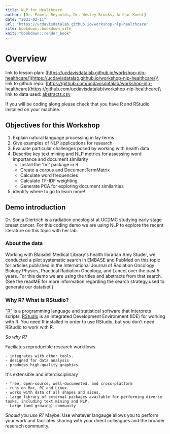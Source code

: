 ```yaml
---
title: NLP for Healthcare
author: [Dr. Pamela Reynolds, Dr. Wesley Brooks, Arthur Koehl]
date: "2021-02-11"
url: "https://ucdavisdatalab.github.io/workshop-nlp-healthcare"
site: bookdown::bookdown_site
knit: "bookdown::render_book"
---
```


# Overview

link to lesson plan: [https://ucdavisdatalab.github.io/workshop-nlp-healthcare/](https://ucdavisdatalab.github.io/workshop-nlp-healthcare/)\
link to github repo: [https://github.com/ucdavisdatalab/workshop-nlp-healthcare](https://github.com/ucdavisdatalab/workshop-nlp-healthcare)\
link to data used:   [abstracts.csv](https://ucdavisdatalab.github.io/workshop-nlp-healthcare/abstracts.csv)

If you will be coding along please check that you have R and RStudio installed on your machine.

## Objectives for this Workshop

1. Explain natural language processing in lay terms
2. Give examples of NLP applications for research
3. Evaluate particular challenges posed by working with health data
4. Describe key text mining and NLP metrics for assessing word importance and document similarity
    - Install the 'tm' package in R 
    - Create a corpus and DocumentTermMatrix
    - Calculate word frequencies
    - Calculate TF-IDF weighting 
    - Generate PCA for exploring document similarities
5. identify where to go to learn more!

## Demo introduction

Dr. Sonja Diertrich is a radiation oncologist at UCDMC studying early stage breast cancer. For this coding demo we are using NLP to explore the recent literature on this topic with her lab. 

### About the data

Working with  Blaisdell Medical Library's health librarian Amy Studer, we conducted a pilot systematic search in EMBASE and PubMed on this topic for articles published in the International Journal of Radiation Oncology Biology Physics, Practical Radiation Oncology, and Lancet over the past 5 years. For this demo we are using the titles and abstracts from that search. (See the readME for more information regarding the search strategy used to generate our datatset.) 

### Why R? What is RStudio?

["R"](https://www.r-project.org/) is a programming language and statistical software that interprets scripts. [RStudio](https://rstudio.com/) is an Integrated Development Environment (IDE) for working with R. You need R installed in order to use RStudio, but you don't need RStudio to work with R.

*So why R?*

Faciliates reproducible research workflows

    - integrates with other tools. 
    - designed for data analysis
    - produces high-quality graphics

It's extensible and interdisciplinary

    - free, open-source, well-documented, and cross-platform
    - runs on Mac, PC and Linux. 
    - works with data of all shapes and sizes.
    - large library of external packages available for performing diverse tasks, including text mining and NLP.
    - Large (and growing) community
 
*Should you use R?* Maybe. Use whatever langauge allows you to perform your work and faciliates sharing with your direct colleagues and the broader reserach community. 
